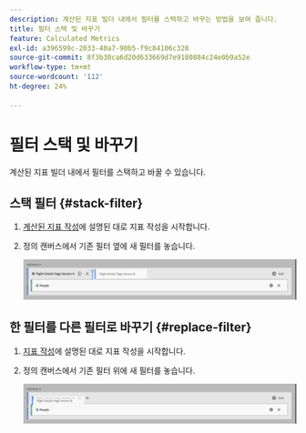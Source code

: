 ```yaml
---
description: 계산된 지표 빌더 내에서 필터를 스택하고 바꾸는 방법을 보여 줍니다.
title: 필터 스택 및 바꾸기
feature: Calculated Metrics
exl-id: a396599c-2033-40a7-90b5-f9c84106c328
source-git-commit: 8f3b30ca6d20d633669d7e9180884c24e0b9a52e
workflow-type: tm+mt
source-wordcount: '112'
ht-degree: 24%

---
```


# 필터 스택 및 바꾸기

계산된 지표 빌더 내에서 필터를 스택하고 바꿀 수 있습니다.

## 스택 필터 {#stack-filter}

1. [계산된 지표 작성](/help/components/calc-metrics/cm-workflow/cm-build-metrics.md)에 설명된 대로 지표 작성을 시작합니다.

1. 정의 캔버스에서 기존 필터 옆에 새 필터를 놓습니다.

   ![미국 방문자 지표를 보여주는 정의 캔버스가 기존 해외 방문자 옆에 놓였습니다.](assets/segment-stack.png)

## 한 필터를 다른 필터로 바꾸기 {#replace-filter}

1. [지표 작성](/help/components/calc-metrics/cm-workflow/cm-build-metrics.md)에 설명된 대로 지표 작성을 시작합니다.

1. 정의 캔버스에서 기존 필터 위에 새 필터를 놓습니다.

   ![미국 방문자가 해외 방문자 지표 위에 드롭된 것을 보여 주는 정의 캔버스입니다.](assets/segment-replace.png)
